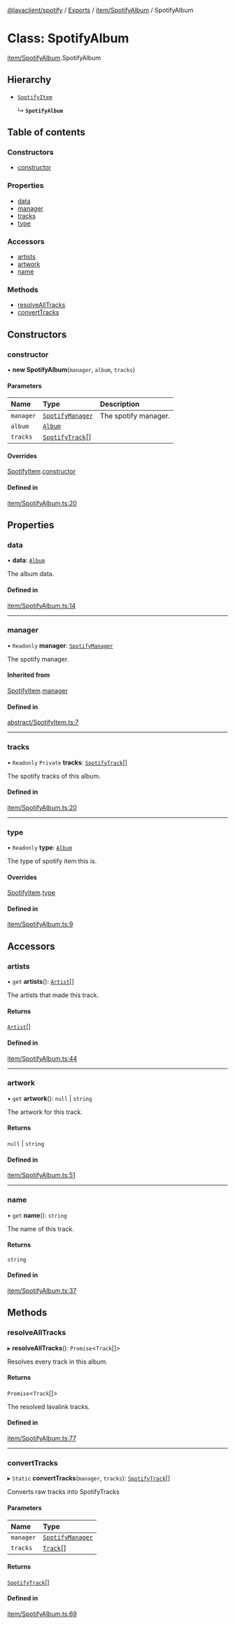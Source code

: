 [@lavaclient/spotify](../README.md) / [Exports](../modules.md) / [item/SpotifyAlbum](../modules/item_spotifyalbum.md) / SpotifyAlbum

# Class: SpotifyAlbum

[item/SpotifyAlbum](../modules/item_spotifyalbum.md).SpotifyAlbum

## Hierarchy

- [`SpotifyItem`](abstract_spotifyitem.spotifyitem.md)

  ↳ **`SpotifyAlbum`**

## Table of contents

### Constructors

- [constructor](item_spotifyalbum.spotifyalbum.md#constructor)

### Properties

- [data](item_spotifyalbum.spotifyalbum.md#data)
- [manager](item_spotifyalbum.spotifyalbum.md#manager)
- [tracks](item_spotifyalbum.spotifyalbum.md#tracks)
- [type](item_spotifyalbum.spotifyalbum.md#type)

### Accessors

- [artists](item_spotifyalbum.spotifyalbum.md#artists)
- [artwork](item_spotifyalbum.spotifyalbum.md#artwork)
- [name](item_spotifyalbum.spotifyalbum.md#name)

### Methods

- [resolveAllTracks](item_spotifyalbum.spotifyalbum.md#resolvealltracks)
- [convertTracks](item_spotifyalbum.spotifyalbum.md#converttracks)

## Constructors

### constructor

• **new SpotifyAlbum**(`manager`, `album`, `tracks`)

#### Parameters

| Name | Type | Description |
| :------ | :------ | :------ |
| `manager` | [`SpotifyManager`](spotifymanager.spotifymanager-1.md) | The spotify manager. |
| `album` | [`Album`](../interfaces/spotify.spotify-1.album.md) |  |
| `tracks` | [`SpotifyTrack`](item_spotifytrack.spotifytrack.md)[] |  |

#### Overrides

[SpotifyItem](abstract_spotifyitem.spotifyitem.md).[constructor](abstract_spotifyitem.spotifyitem.md#constructor)

#### Defined in

[item/SpotifyAlbum.ts:20](https://github.com/Lavaclient/plugins/blob/9c6d497/packages/spotify/src/item/SpotifyAlbum.ts#L20)

## Properties

### data

• **data**: [`Album`](../interfaces/spotify.spotify-1.album.md)

The album data.

#### Defined in

[item/SpotifyAlbum.ts:14](https://github.com/Lavaclient/plugins/blob/9c6d497/packages/spotify/src/item/SpotifyAlbum.ts#L14)

___

### manager

• `Readonly` **manager**: [`SpotifyManager`](spotifymanager.spotifymanager-1.md)

The spotify manager.

#### Inherited from

[SpotifyItem](abstract_spotifyitem.spotifyitem.md).[manager](abstract_spotifyitem.spotifyitem.md#manager)

#### Defined in

[abstract/SpotifyItem.ts:7](https://github.com/Lavaclient/plugins/blob/9c6d497/packages/spotify/src/abstract/SpotifyItem.ts#L7)

___

### tracks

• `Readonly` `Private` **tracks**: [`SpotifyTrack`](item_spotifytrack.spotifytrack.md)[]

The spotify tracks of this album.

#### Defined in

[item/SpotifyAlbum.ts:20](https://github.com/Lavaclient/plugins/blob/9c6d497/packages/spotify/src/item/SpotifyAlbum.ts#L20)

___

### type

• `Readonly` **type**: [`Album`](../enums/abstract_spotifyitem.spotifyitemtype.md#album)

The type of spotify item this is.

#### Overrides

[SpotifyItem](abstract_spotifyitem.spotifyitem.md).[type](abstract_spotifyitem.spotifyitem.md#type)

#### Defined in

[item/SpotifyAlbum.ts:9](https://github.com/Lavaclient/plugins/blob/9c6d497/packages/spotify/src/item/SpotifyAlbum.ts#L9)

## Accessors

### artists

• `get` **artists**(): [`Artist`](../interfaces/spotify.spotify-1.artist.md)[]

The artists that made this track.

#### Returns

[`Artist`](../interfaces/spotify.spotify-1.artist.md)[]

#### Defined in

[item/SpotifyAlbum.ts:44](https://github.com/Lavaclient/plugins/blob/9c6d497/packages/spotify/src/item/SpotifyAlbum.ts#L44)

___

### artwork

• `get` **artwork**(): ``null`` \| `string`

The artwork for this track.

#### Returns

``null`` \| `string`

#### Defined in

[item/SpotifyAlbum.ts:51](https://github.com/Lavaclient/plugins/blob/9c6d497/packages/spotify/src/item/SpotifyAlbum.ts#L51)

___

### name

• `get` **name**(): `string`

The name of this track.

#### Returns

`string`

#### Defined in

[item/SpotifyAlbum.ts:37](https://github.com/Lavaclient/plugins/blob/9c6d497/packages/spotify/src/item/SpotifyAlbum.ts#L37)

## Methods

### resolveAllTracks

▸ **resolveAllTracks**(): `Promise`<`Track`[]\>

Resolves every track in this album.

#### Returns

`Promise`<`Track`[]\>

The resolved lavalink tracks.

#### Defined in

[item/SpotifyAlbum.ts:77](https://github.com/Lavaclient/plugins/blob/9c6d497/packages/spotify/src/item/SpotifyAlbum.ts#L77)

___

### convertTracks

▸ `Static` **convertTracks**(`manager`, `tracks`): [`SpotifyTrack`](item_spotifytrack.spotifytrack.md)[]

Converts raw tracks into SpotifyTracks

#### Parameters

| Name | Type |
| :------ | :------ |
| `manager` | [`SpotifyManager`](spotifymanager.spotifymanager-1.md) |
| `tracks` | [`Track`](../interfaces/spotify.spotify-1.track.md)[] |

#### Returns

[`SpotifyTrack`](item_spotifytrack.spotifytrack.md)[]

#### Defined in

[item/SpotifyAlbum.ts:69](https://github.com/Lavaclient/plugins/blob/9c6d497/packages/spotify/src/item/SpotifyAlbum.ts#L69)
